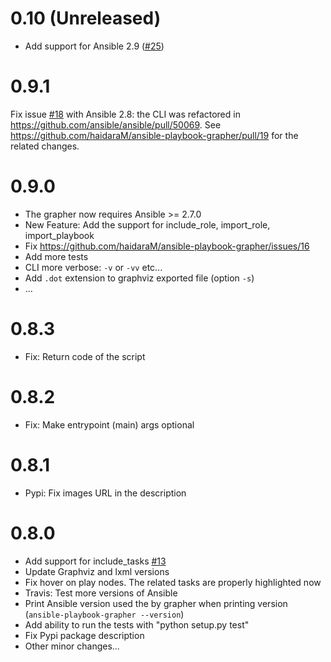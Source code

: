 # 0.10 (Unreleased)
 - Add support for Ansible 2.9 ([\#25](https://github.com/haidaraM/ansible-playbook-grapher/pull/25))

# 0.9.1
Fix issue [\#18](https://github.com/haidaraM/ansible-playbook-grapher/issues/18) with Ansible 2.8: the CLI was refactored in https://github.com/ansible/ansible/pull/50069. See https://github.com/haidaraM/ansible-playbook-grapher/pull/19 for the related changes. 

# 0.9.0
 - The grapher now requires Ansible >= 2.7.0
 - New Feature: Add the support for include_role, import_role, import_playbook
 - Fix https://github.com/haidaraM/ansible-playbook-grapher/issues/16
 - Add more tests
 - CLI more verbose: `-v` or `-vv` etc...
 - Add `.dot` extension to graphviz exported file (option `-s`) 
 - ...

# 0.8.3
 - Fix: Return code of the script

# 0.8.2
 - Fix: Make entrypoint (main) args optional

# 0.8.1
 - Pypi: Fix images URL in the description

# 0.8.0
 - Add support for include_tasks [\#13](https://github.com/haidaraM/ansible-playbook-grapher/issues/13)
 - Update Graphviz and lxml versions
 - Fix hover on play nodes. The related tasks are properly highlighted now 
 - Travis: Test more versions of Ansible
 - Print Ansible version used the by grapher when printing version (`ansible-playbook-grapher --version`)
 - Add ability to run the tests with "python setup.py test"
 - Fix Pypi package description
 - Other minor changes...
